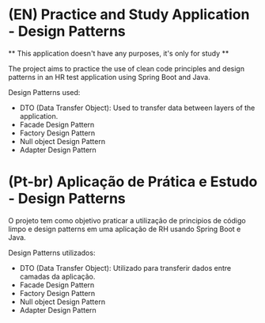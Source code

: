 # (EN) Practice and Study Application  - Design Patterns
** This application doesn't have any purposes, it's only for study **

The project aims to practice the use of clean code principles and design patterns in an HR test application using Spring Boot and Java.

Design Patterns used:
- DTO (Data Transfer Object): Used to transfer data between layers of the application.
- Facade Design Pattern
- Factory Design Pattern
- Null object Design Pattern
- Adapter Design Pattern

# (Pt-br) Aplicação de Prática e Estudo - Design Patterns

O projeto tem como objetivo praticar a utilização de principios de código limpo e design patterns em uma aplicação de RH usando Spring Boot e Java.

Design Patterns utilizados:
- DTO (Data Transfer Object): Utilizado para transferir dados entre camadas da aplicação.
- Facade Design Pattern
- Factory Design Pattern
- Null object Design Pattern
- Adapter Design Pattern
